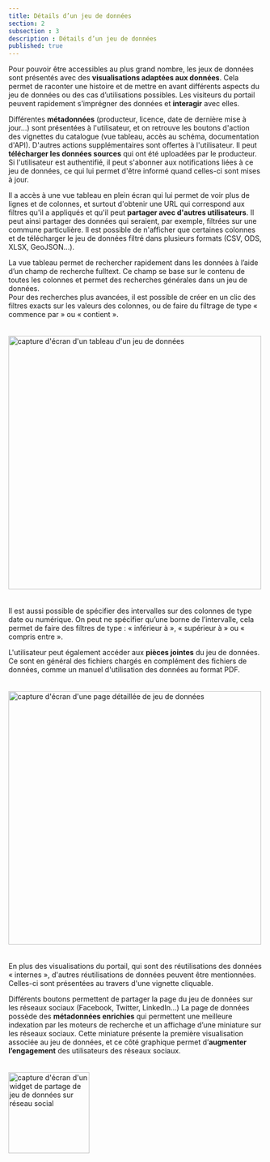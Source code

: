 ```yaml
---
title: Détails d’un jeu de données
section: 2
subsection : 3
description : Détails d’un jeu de données
published: true
---
```

Pour pouvoir être accessibles au plus grand nombre, les jeux de données sont présentés avec des **visualisations adaptées aux données**. Cela permet de raconter une histoire et de mettre en avant différents aspects du jeu de données ou des cas d’utilisations possibles. Les visiteurs du portail peuvent rapidement s’imprégner des données et **interagir** avec elles.

Différentes **métadonnées** (producteur, licence, date de dernière mise à jour...) sont présentées à l'utilisateur, et on retrouve les boutons d'action des vignettes du catalogue (vue tableau, accès au schéma, documentation d'API). D'autres actions supplémentaires sont offertes à l'utilisateur. Il peut **télécharger les données sources** qui ont été uploadées par le producteur. Si l'utilisateur est authentifié, il peut s'abonner aux notifications liées à ce jeu de données, ce qui lui permet d'être informé quand celles-ci sont mises à jour.

Il a accès à une vue tableau en plein écran qui lui permet de voir plus de lignes et de colonnes, et surtout d'obtenir une URL qui correspond aux filtres qu'il a appliqués et qu'il peut **partager avec d'autres utilisateurs**. Il peut ainsi partager des données qui seraient, par exemple, filtrées sur une commune particulière. Il est possible de n'afficher que certaines colonnes et de télécharger le jeu de données filtré dans plusieurs formats (CSV, ODS, XLSX, GeoJSON...).  


La vue tableau permet de rechercher rapidement dans les données à l’aide d’un champ de recherche fulltext. Ce champ se base sur le contenu de toutes les colonnes et permet des recherches générales dans un jeu de données.  
Pour des recherches plus avancées, il est possible de créer en un clic des filtres exacts sur les valeurs des colonnes, ou de faire du filtrage de type « commence par » ou « contient ».  

<img src="./images/functional-presentation/detail-table.jpg"
     height="500" style="margin:20px auto;" alt="capture d'écran d'un tableau d'un jeu de données" />

Il est aussi possible de spécifier des intervalles sur des colonnes de type date ou numérique. On peut ne spécifier qu’une borne de l’intervalle, cela permet de faire des filtres de type : « inférieur à », « supérieur à » ou « compris entre ».

L'utilisateur peut également accéder aux **pièces jointes** du jeu de données. Ce sont en général des fichiers chargés en complément des fichiers de données, comme un manuel d'utilisation des données au format PDF.

<img src="./images/functional-presentation/detail-2.jpg"
     height="500" style="margin:20px auto;" alt="capture d'écran d'une page détaillée de jeu de données" />

En plus des visualisations du portail, qui sont des réutilisations des données &laquo;&nbsp;internes&nbsp;&raquo;, d'autres réutilisations de données peuvent être mentionnées. Celles-ci sont présentées au travers d'une vignette cliquable.

Différents boutons permettent de partager la page du jeu de données sur les réseaux sociaux (Facebook, Twitter, LinkedIn...) La page de données possède des **métadonnées enrichies** qui permettent une meilleure indexation par les moteurs de recherche et un affichage d’une miniature sur les réseaux sociaux. Cette miniature présente la première visualisation associée au jeu de données, et ce côté graphique permet d’**augmenter l’engagement** des utilisateurs des réseaux sociaux.

<img src="./images/functional-presentation/detail-3.jpg"
     height="160" style="margin:20px auto;" alt="capture d'écran d'un widget de partage de jeu de données sur réseau social" />
